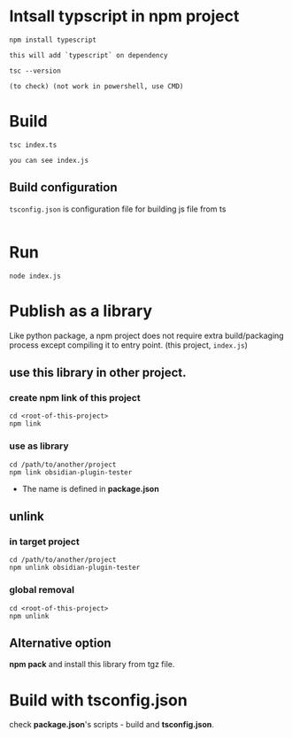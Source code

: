 # Intsall typscript in npm project
```
npm install typescript
```
    this will add `typescript` on dependency
```
tsc --version
``` 
    (to check) (not work in powershell, use CMD)

# Build
```
tsc index.ts
```
    you can see index.js

## Build configuration

`tsconfig.json` is configuration file for building js file from ts

```
```

# Run

```
node index.js
```

# Publish as a library

Like python package, a npm project does not require extra build/packaging process except compiling it to entry point. (this project, `index.js`)

## use this library in other project.

### create npm link of this project

```
cd <root-of-this-project>
npm link
```

### use as library

```
cd /path/to/another/project
npm link obsidian-plugin-tester
```
- The name is defined in **package.json**

## unlink

### in target project

```
cd /path/to/another/project
npm unlink obsidian-plugin-tester
```

### global removal
```
cd <root-of-this-project>
npm unlink
```

## Alternative option 
**npm pack** and install this library from tgz file.

# Build with tsconfig.json

check **package.json**'s scripts - build and **tsconfig.json**.

